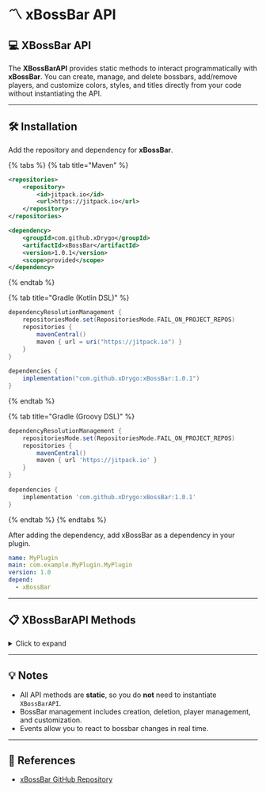# 〽️ xBossBar API

## 💻 XBossBar API

The **XBossBarAPI** provides static methods to interact programmatically with **xBossBar**. You can create, manage, and delete bossbars, add/remove players, and customize colors, styles, and titles directly from your code without instantiating the API.

***

## 🛠 Installation

Add the repository and dependency for **xBossBar**.

{% tabs %}
{% tab title="Maven" %}
```xml
<repositories>
    <repository>
        <id>jitpack.io</id>
        <url>https://jitpack.io</url>
    </repository>
</repositories>

<dependency>
    <groupId>com.github.xDrygo</groupId>
    <artifactId>xBossBar</artifactId>
    <version>1.0.1</version>
    <scope>provided</scope>
</dependency>
```
{% endtab %}

{% tab title="Gradle (Kotlin DSL)" %}
```gradle
dependencyResolutionManagement {
    repositoriesMode.set(RepositoriesMode.FAIL_ON_PROJECT_REPOS)
    repositories {
        mavenCentral()
        maven { url = uri("https://jitpack.io") }
    }
}
​
dependencies {
    implementation("com.github.xDrygo:xBossBar:1.0.1")
}
```
{% endtab %}

{% tab title="Gradle (Groovy DSL)" %}
```gradle
dependencyResolutionManagement {
    repositoriesMode.set(RepositoriesMode.FAIL_ON_PROJECT_REPOS)
    repositories {
        mavenCentral()
        maven { url 'https://jitpack.io' }
    }
}
​
dependencies {
    implementation 'com.github.xDrygo:xBossBar:1.0.1'
}
```
{% endtab %}
{% endtabs %}

After adding the dependency, add xBossBar as a dependency in your plugin.

```yaml
name: MyPlugin
main: com.example.MyPlugin.MyPlugin
version: 1.0
depend:
  - xBossBar
```

***

## 📋 XBossBarAPI Methods

<details>

<summary>Click to expand</summary>

* **`void createBossBar(String id, String title, BarColor color, BarStyle style, boolean perPlayer)`** - Creates a new bossbar.
* **`void removeBossBar(String id)`** - Removes a specific bossbar.
* **`void clearAllBossBars()`** - Removes all bossbars.
* **`void addPlayerToBossBar(String id, Player player)`** - Shows a bossbar to a player.
* **`void removePlayerFromBossBar(String id, Player player)`** - Removes a bossbar from a player.
* **`void setTitle(String id, String title)`** - Sets the bossbar title.
* **`void setProgress(String id, double progress)`** - Sets the bossbar progress (0.0–1.0).
* **`void setStyle(String id, BarStyle style)`** - Sets the bossbar style.
* **`void setColor(String id, BarColor color)`** - Sets the bossbar color.
* **`BossBar getBossBar(String id)`** - Returns the Bukkit `BossBar` object.
* **`BossBarModel getBossBarModel(String id)`** - Returns the custom `BossBarModel` object.
* **`Set<String> getBossBarNames()`** - Returns all existing bossbar IDs.

</details>

***

## 💡 Notes

* All API methods are **static**, so you do **not** need to instantiate `XBossBarAPI`.
* BossBar management includes creation, deletion, player management, and customization.
* Events allow you to react to bossbar changes in real time.

***

## 🔗 References

* [xBossBar GitHub Repository](https://github.com/xDrygo/xBossBar)
